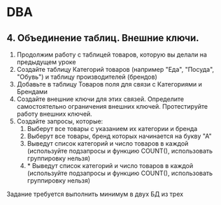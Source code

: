 # DBA
## 4. Объединение таблиц. Внешние ключи.

1. Продолжим работу с таблицей товаров, которую вы делали на предыдущем уроке
2. Создайте таблицу Категорий товаров (например "Еда", "Посуда", "Обувь") и таблицу производителей (брендов)
3. Добавьте в таблицу Товаров поля для связи с Категориями и Брендами
4. Создайте внешние ключи для этих связей. Определите самостоятельно ограничения внешних ключей. Протестируйте работу внешних ключей.
5. Создайте запросы, которые:
   1. Выберут все товары с указанием их категории и бренда
   2. Выберут все товары, бренд которых начинается на букву "А"
   3. Выведут список категорий и число товаров в каждой (используйте подзапросы и функцию COUNT(), использовать группировку нельзя)
   4. \* Выведут список категорий и число товаров в каждой (используйте подзапросы и функцию COUNT(), использовать группировку нельзя)

Задание требуется выполнить минимум в двух БД из трех